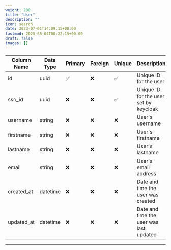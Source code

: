```yaml
---
weight: 200
title: "User"
description: ""
icon: search
date: 2023-07-01T14:09:15+00:00
lastmod: 2023-08-04T00:22:15+00:00
draft: false
images: []
---
```


| Column Name | Data Type | Primary | Foreign | Unique | Description |
|-------------|-----------|---------|---------|---------|-------------|
| id          | uuid      | ✅     | ❌     | ✅     | Unique ID for the user |
| sso_id      | uuid      | ❌     | ❌     | ✅     | Unique ID for the user set by keycloak |
| username    | string    | ❌     | ❌     | ❌     | User's username |
| firstname   | string    | ❌     | ❌     | ❌     | User's firstname |
| lastname    | string    | ❌     | ❌     | ❌     | User's lastname |
| email       | string    | ❌     | ❌     | ❌     | User's email address |
| created_at  | datetime  | ❌     | ❌     | ❌     | Date and time the user was created |
| updated_at  | datetime  | ❌     | ❌     | ❌     | Date and time the user was last updated |

---

